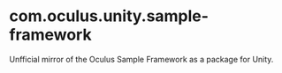 # com.oculus.unity.sample-framework
Unfficial mirror of the Oculus Sample Framework as a package for Unity.
